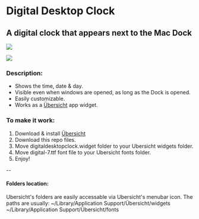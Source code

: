 # Digital Desktop Clock
## A digital clock that appears next to the Mac Dock

![](https://i.imgur.com/PqMaqgh.png)

![](https://i.imgur.com/k3liYcf.png)

### Description:
* Shows the time, date & day.
* Visible even when windows are opened, as long as the Dock is opened.
* Easily customizable.
* Works as a [Übersicht](http://tracesof.net/uebersicht/) app widget.

### To make it work:
1. Download & install [Übersicht](http://tracesof.net/uebersicht/)
2. Download this repo files.
3. Move digitaldesktopclock.widget folder to your Ubersicht widgets folder. 
4. Move digital-7.ttf font file to your Ubersicht fonts folder. 
5. Enjoy!

--

#### Folders location:
Ubersicht's folders are easily accessable via Ubersicht's menubar icon.
The paths are usually:
~/Library/Application Support/Übersicht/widgets
~/Library/Application Support/Übersicht/fonts
